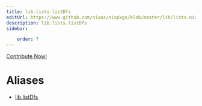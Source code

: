 ```yaml
---
title: lib.lists.listDfs
editUrl: https://www.github.com/nixos/nixpkgs/blob/master/lib/lists.nix#L681C13
description: lib.lists.listDfs
sidebar:

    order: 7
---
```


<a href="https://www.github.com/nixos/nixpkgs/blob/master/lib/lists.nix#L681C13">Contribute Now!</a>


# Aliases

- [lib.listDfs](./reference/lib/lib-listDfs)


